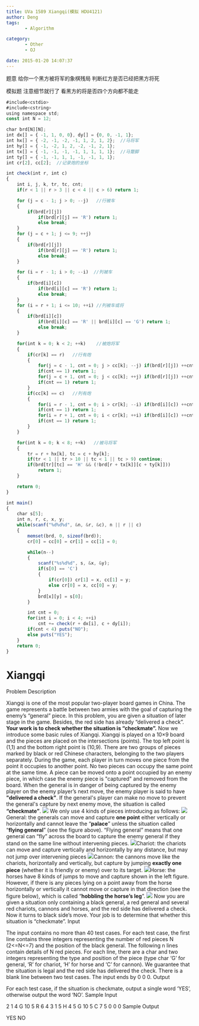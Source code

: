 ```yaml
---
title: UVa 1589 Xiangqi(模拟 HDU4121)
author: Deng
tags: 
       - Algorithm

category: 
       - Other
       - OJ

date: 2015-01-20 14:07:37
---
```

题意 给你一个黑方被将军的象棋残局 判断红方是否已经把黑方将死

模拟题 注意细节就行了 看黑方的将是否四个方向都不能走

```js 
#include<cstdio>
#include<cstring>
using namespace std;
const int N = 12;

char brd[N][N];
int dx[] = { -1, 1, 0, 0}, dy[] = {0, 0, -1, 1};
int hx[] = { -2, -1, -2, -1, 1, 2, 1, 2};  //马将军
int hy[] = { -1, -2, 1, 2, -2, -1, 2, 1};
int tx[] = { -1, -1, -1, -1, 1, 1, 1, 1};  //马蹩脚
int ty[] = { -1, -1, 1, 1, -1, -1, 1, 1};
int cr[2], cc[2];  //记录炮的坐标

int check(int r, int c)
{
    int i, j, k, tr, tc, cnt;
    if(r < 1 || r > 3 || c < 4 || c > 6) return 1;

    for (j = c - 1; j > 0; --j)   //行被车
    {
        if(brd[r][j])
            if(brd[r][j] == 'R') return 1;
            else break;
    }
    for (j = c + 1; j <= 9; ++j)
    {
        if(brd[r][j])
            if(brd[r][j] == 'R') return 1;
            else break;
    }

    for (i = r - 1; i > 0; --i)  //列被车
    {
        if(brd[i][c])
            if(brd[i][c] == 'R') return 1;
            else break;
    }
    for (i = r + 1; i <= 10; ++i) //列被车或将
    {
        if(brd[i][c])
            if(brd[i][c] == 'R' || brd[i][c] == 'G') return 1;
            else break;
    }

    for(int k = 0; k < 2; ++k)    //被炮将军
    {
        if(cr[k] == r)   //行有炮
        {
            for(j = c - 1, cnt = 0; j > cc[k]; --j) if(brd[r][j]) ++cnt;
            if(cnt == 1) return 1;
            for(j = c + 1, cnt = 0; j < cc[k]; ++j) if(brd[r][j]) ++cnt;
            if(cnt == 1) return 1;
        }
        if(cc[k] == c)   //列有炮
        {
            for(i = r - 1, cnt = 0; i > cr[k]; --i) if(brd[i][c]) ++cnt;
            if(cnt == 1) return 1;
            for(i = r + 1, cnt = 0; i < cr[k]; ++i) if(brd[i][c]) ++cnt;
            if(cnt == 1) return 1;
        }
    }

    for(int k = 0; k < 8; ++k)   //被马将军
    {
        tr = r + hx[k], tc = c + hy[k];
        if(tr < 1 || tr > 10 || tc < 1 || tc > 9) continue;
        if(brd[tr][tc] == 'H' && (!brd[r + tx[k]][c + ty[k]]))
            return 1;
    }

    return 0;
}

int main()
{
    char s[5];
    int n, r, c, x, y;
    while(scanf("%d%d%d", &n, &r, &c), n || r || c)
    {
        memset(brd, 0, sizeof(brd));
        cr[0] = cc[0] = cr[1] = cc[1] = 0;

        while(n--)
        {
            scanf("%s%d%d", s, &x, &y);
            if(s[0] == 'C')
            {
                if(cr[0]) cr[1] = x, cc[1] = y;
                else cr[0] = x, cc[0] = y;
            }
            brd[x][y] = s[0];
        }

        int cnt = 0;
        for(int i = 0; i < 4; ++i)
            cnt += check(r + dx[i], c + dy[i]);
        if(cnt < 4) puts("NO");
        else puts("YES");
    }
    return 0;
}
```

# Xiangqi

Problem Description

Xiangqi is one of the most popular two-player board games in China. The game represents a battle between two armies with the goal of capturing the enemy’s “general” piece. In this problem, you are given a situation of later stage in the game. Besides, the red side has already “delivered a check”. **Your work is to check whether the situation is “checkmate”.**
Now we introduce some basic rules of Xiangqi. Xiangqi is played on a 10×9 board and the pieces are placed on the intersections (points). The top left point is (1,1) and the bottom right point is (10,9). There are two groups of pieces marked by black or red Chinese characters, belonging to the two players separately. During the game, each player in turn moves one piece from the point it occupies to another point. No two pieces can occupy the same point at the same time. A piece can be moved onto a point occupied by an enemy piece, in which case the enemy piece is "captured" and removed from the board. When the general is in danger of being captured by the enemy player on the enemy player’s next move, the enemy player is said to have **"delivered a check"**. If the general's player can make no move to prevent the general's capture by next enemy move, the situation is called **“checkmate”**.
  ![](../images/cn-data-images-4121-5.jpg.png)  We only use 4 kinds of pieces introducing as follows:
![](../images/cn-data-images-4121-1.jpg.png)General: the generals can move and capture **one point** either vertically or horizontally and cannot leave the “**palace**” unless the situation called “**flying general**” (see the figure above). “Flying general” means that one general can “fly” across the board to capture the enemy general if they stand on the same line without intervening pieces.
![](../images/cn-data-images-4121-2.jpg.png)Chariot: the chariots can move and capture vertically and horizontally by any distance, but may not jump over intervening pieces
![](../images/cn-data-images-4121-3.jpg.png)Cannon: the cannons move like the chariots, horizontally and vertically, but capture by jumping **exactly one piece** (whether it is friendly or enemy) over to its target.
![](../images/cn-data-images-4121-4.jpg.png)Horse: the horses have 8 kinds of jumps to move and capture shown in the left figure. However, if there is any pieces lying on a point away from the horse horizontally or vertically it cannot move or capture in that direction (see the figure below), which is called “**hobbling the horse’s leg**”.
  ![](../images/cn-data-images-4121-6.jpg.png)  Now you are given a situation only containing a black general, a red general and several red chariots, cannons and horses, and the red side has delivered a check. Now it turns to black side’s move. Your job is to determine that whether this situation is “checkmate”.
Input

The input contains no more than 40 test cases. For each test case, the first line contains three integers representing the number of red pieces N (2<=N<=7) and the position of the black general. The following n lines contain details of N red pieces. For each line, there are a char and two integers representing the type and position of the piece (type char ‘G’ for general, ‘R’ for chariot, ‘H’ for horse and ‘C’ for cannon). We guarantee that the situation is legal and the red side has delivered the check.
There is a blank line between two test cases. The input ends by 0 0 0.
Output

For each test case, if the situation is checkmate, output a single word ‘YES’, otherwise output the word ‘NO’.
Sample Input

2 1 4 G 10 5 R 6 4 3 1 5 H 4 5 G 10 5 C 7 5 0 0 0
Sample Output

YES NO